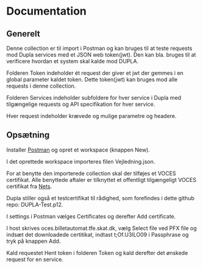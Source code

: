 # Documentation

## Generelt

Denne collection er til import i Postman og kan bruges til at teste
requests mod Dupla services med et JSON web token(jwt). Den kan bla.
bruges til at verificere hvordan et system skal kalde mod DUPLA.

Folderen Token indeholder ét request der giver et jwt der gemmes i en global parameter kaldet token. 
Dette token(jwt) kan bruges mod alle requests i denne collection.

Folderen Services indeholder subfoldere for hver service i Dupla med tilgængelige requests og API specifikation for hver service.

Hver request indeholder krævede og mulige parametre og headere.

## Opsætning

Installer [Postman](https://www.postman.com/) og opret et workspace (knappen New).

I det oprettede workspace importeres filen Vejledning.json.

For at benytte den importerede collection skal der tilføjes et VOCES certifikat. 
Alle benyttede aftaler er tilknyttet et offentligt tilgængeligt VOCES
certifikat fra [Nets](https://www.nets.eu/dk-da/kundeservice/nemid-tjenesteudbyder/NemID-tjenesteudbyderpakken/Pages/OCES-II-certifikat-eksempler.aspx).

Dupla stiller også et testcertifikat til rådighed, som forefindes i dette github repo: DUPLA-Test.p12. 

I settings i Postman vælges Certificates og derefter Add certificate.

I host skrives oces.billetautomat.tfe.skat.dk, vælg Select file ved PFX file og indsæt det downloadede certitikat, indtast t;Of.U3ILO09 i Passphrase og tryk på knappen Add.

Kald requestet Hent token i folderen Token og kald derefter det ønskede request for en service.
